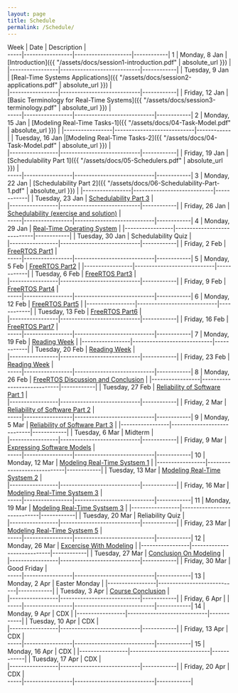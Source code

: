 ```yaml
---
layout: page
title: Schedule
permalink: /Schedule/
---
```


Week | Date            | Description        |  
-----|-----------------|--------------------|------------|
1    | Monday,  8 Jan  | [Introduction]({{ "/assets/docs/session1-introduction.pdf" | absolute_url }})       |
     |-----------------|----------------------------|------------|
     | Tuesday, 9 Jan  | [Real-Time Systems Applications]({{ "/assets/docs/session2-applications.pdf" | absolute_url }})       |  
     |-----------------|----------------------------|------------|
     | Friday, 12 Jan | [Basic Terminology for Real-Time Systems]({{ "/assets/docs/session3-terminology.pdf" | absolute_url }}) |    
-----|-----------------|----------------------------|------------|
2    | Monday, 15 Jan | [Modeling Real-Time Tasks-1]({{ "/assets/docs/04-Task-Model.pdf" | absolute_url }})  | 
     |-----------------|----------------------------|------------|
     | Tuesday, 16 Jan |[Modeling Real-Time Tasks-2]({{ "/assets/docs/04-Task-Model.pdf" | absolute_url }})  |  
     |-----------------|----------------------------|------------|
     | Friday, 19 Jan | [Schedulability Part 1]({{ "/assets/docs/05-Schedulers.pdf" | absolute_url }})       |    
-----|-----------------|----------------------------|------------|
3    | Monday, 22 Jan | [Schedulability Part 2]({{ "/assets/docs/06-Schedulability-Part-1.pdf" | absolute_url }})       | 
     |-----------------|----------------------------|------------|
     | Tuesday, 23 Jan | [Schedulability Part 3](test)       |  
     |-----------------|----------------------------|------------|
     | Friday, 26 Jan | [Schedulability (exercise and solution)](test)       |    
-----|-----------------|----------------------------|------------|
4    | Monday, 29 Jan | [Real-Time Operating System](test)       | 
     |-----------------|----------------------------|------------|
     | Tuesday, 30 Jan | Schedulability Quiz       |  
     |-----------------|----------------------------|------------|
     | Friday, 2 Feb | [FreeRTOS Part1](test)       |    
-----|-----------------|----------------------------|------------|
5    | Monday, 5 Feb | [FreeRTOS Part2](test)       | 
     |-----------------|----------------------------|------------|
     | Tuesday, 6 Feb | [FreeRTOS Part3](test)       |  
     |-----------------|----------------------------|------------|
     | Friday, 9 Feb | [FreeRTOS Part4](test)       |    
-----|-----------------|----------------------------|------------|
6    | Monday, 12 Feb | [FreeRTOS Part5](test)       | 
     |-----------------|----------------------------|------------|
     | Tuesday, 13 Feb | [FreeRTOS Part6](test)       |  
     |-----------------|----------------------------|------------|
     | Friday, 16 Feb | [FreeRTOS Part7](test)       |    
-----|-----------------|----------------------------|------------|
7    | Monday, 19 Feb | [Reading Week](test)       | 
     |-----------------|----------------------------|------------|
     | Tuesday, 20 Feb | [Reading Week](test)       |  
     |-----------------|----------------------------|------------|
     | Friday, 23 Feb | [Reading Week](test)       |    
-----|-----------------|----------------------------|------------|
8    | Monday, 26 Feb | [FreeRTOS Discussion and Conclusion](test)       | 
     |-----------------|----------------------------|------------|
     | Tuesday, 27 Feb | [Reliability of Software Part 1](test)       |  
     |-----------------|----------------------------|------------|
     | Friday, 2 Mar | [Reliability of Software Part 2](test)       |    
-----|-----------------|----------------------------|------------|
9    | Monday, 5 Mar | [Reliability of Software Part 3](test)       | 
     |-----------------|----------------------------|------------|
     | Tuesday, 6 Mar | Midterm      |  
     |-----------------|----------------------------|------------|
     | Friday, 9 Mar | [Expressing Software Models](test)       |    
-----|-----------------|----------------------------|------------|
10   | Monday, 12 Mar | [Modeling Real-Time Systsem 1](test)       | 
     |-----------------|----------------------------|------------|
     | Tuesday, 13 Mar | [Modeling Real-Time Systsem 2](test)       |  
     |-----------------|----------------------------|------------|
     | Friday, 16 Mar | [Modeling Real-Time Systsem 3](test)       |    
-----|-----------------|----------------------------|------------|
11   | Monday, 19 Mar | [Modeling Real-Time Systsem 3](test)      | 
     |-----------------|----------------------------|------------|
     | Tuesday, 20 Mar | Reliability Quiz           |  
     |-----------------|----------------------------|------------|
     | Friday, 23 Mar | [Modeling Real-Time Systsem 5](test)       |    
-----|-----------------|----------------------------|------------|
12   | Monday, 26 Mar | [Excercise With Modeling](test)       | 
     |-----------------|----------------------------|------------|
     | Tuesday, 27 Mar | [Conclusion On Modeling](test)       |  
     |-----------------|----------------------------|------------|
     | Friday, 30 Mar |     Good Friday  |    
-----|-----------------|----------------------------|------------|
13   | Monday, 2 Apr | Easter Monday       | 
     |-----------------|----------------------------|------------|
     | Tuesday, 3 Apr | [Course Conclusion](test)        |  
     |-----------------|----------------------------|------------|
     | Friday, 6 Apr |        |    
-----|-----------------|----------------------------|------------|
14   | Monday, 9 Apr | CDX       | 
     |-----------------|----------------------------|------------|
     | Tuesday, 10 Apr | CDX       |  
     |-----------------|----------------------------|------------|
     | Friday, 13 Apr | CDX       |    
-----|-----------------|----------------------------|------------|
15   | Monday, 16 Apr | CDX       | 
     |-----------------|----------------------------|------------|
     | Tuesday, 17 Apr | CDX       |  
     |-----------------|----------------------------|------------|
     | Friday, 20 Apr | CDX       |    
-----|-----------------|----------------------------|------------|
